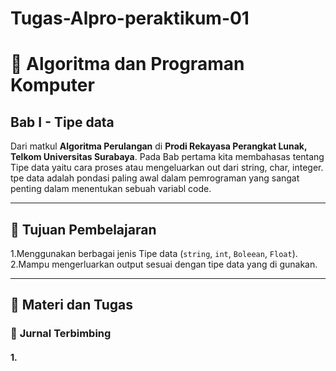 # Tugas-Alpro-peraktikum-01

# 📘 Algoritma dan Programan Komputer

## Bab I - Tipe data

Dari matkul **Algoritma Perulangan** di **Prodi Rekayasa Perangkat Lunak, Telkom Universitas Surabaya**. Pada Bab pertama kita membahasas tentang Tipe data yaitu cara proses atau mengeluarkan out dari string, char, integer. tpe data adalah pondasi paling awal dalam pemrograman yang sangat penting dalam menentukan sebuah variabl code.

---

## 🎯 Tujuan Pembelajaran

1.Menggunakan berbagai jenis Tipe data (`string`, `int`, `Boleean`, `Float`).
2.Mampu mengerluarkan output sesuai dengan tipe data yang di gunakan.

---

## 🧠 Materi dan Tugas

### 🧩 **Jurnal Terbimbing**

#### 1.
